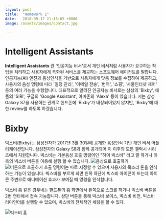 ```yaml
---
layout: post
title:  "Homework 1"
date:   2018-09-17 21:15:05 +0000
image: /assets/images/contact.jpg

---
```


# Intelligent Assistants

**Intelligent Assistants** 란 '인공지능 비서'로서 개인 비서처럼 사용자가 요구하는 작업을 처리하고 사용자에게 특화된 서비스를 제공하는 소프트웨어 에이전트를 말합니다. 인공지능(AI) 엔진과 음성인식을 기반으로 사용자에게 맞춤 정보를 수집하여 제공하고, 사용자의 음성 명령에 따라 '일정 관리', '이메일 전송', '번역', '쇼핑', '사물인터넷 제어' 등의 여러 기능을 수행합니다.
대표적으로 알려진 인공지능 비서로는 삼성의 'Bixby', 애플의 'SIRI', 구글의 'Google Assistant', 아마존의 'Alexa' 등이 있습니다. 저는 삼성 Galaxy S7을 사용하는 관계로 핸드폰에 'Bixby'가 내장되어있지 않지만, 'Bixby'에 대한 review를 하도록 하겠습니다.

# Bixby

빅스비(Bixby)는 삼성전자가 2017년 3월 30일에 공개한 음성인식 기반 개인 비서 어플리케이션입니다. 삼성전자의 Galaxy S8과 함께 공개되어 이 이후의 모든 갤럭시 시리즈에서 지원합니다.
빅스비는 기본음성 호출 명령어인 "하이 빅스비" 라고 말 하거나 좌측의 빅스비 버튼을 이용해 실행 할 수 있습니다.
![음성으로 호출하기](C:\Users\kimse\Desktop\git-blog\ksh94.github.io\assets\images/b1.jpg)
![버튼으로 호출하기](C:\Users\kimse\Desktop\git-blog\ksh94.github.io\assets\images/b2.jpg)
호출 명령어는 따로 지정할 수 있으며 사용자의 목소리 톤을 인식하는 기능이 있습니다. 빅스비를 부르게 되면 왼쪽 하단에 빅스비 아이콘이 뜨는데 아이콘 주변으로 애니메이션 효과가 보여질 때 명령을 인식합니다.

빅스비 홈 같은 경우네는 핸드폰의 홈 화면에서 왼쪽으로 스크롤 하거나 빅스비 버튼을 2번 연타해서 접속 가능합니다. 상단 버튼을 통해 빅스비 보이스, 빅스비 비전, 빅스비 리마인더를 실행할 수 있으며, 빅스비의 전체적인 세팅을 할 수 있다.

![빅스비 홈](C:\Users\kimse\Desktop\git-blog\ksh94.github.io\assets\images/b3.jpg)